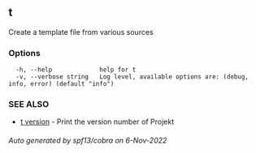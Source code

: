 ## t

Create a template file from various sources

### Options

```
  -h, --help             help for t
  -v, --verbose string   Log level, available options are: (debug, info, error) (default "info")
```

### SEE ALSO

* [t version](t_version.md)	 - Print the version number of Projekt

###### Auto generated by spf13/cobra on 6-Nov-2022

